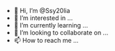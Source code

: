 - 👋 Hi, I’m @Ssy20lia
- 👀 I’m interested in ...
- 🌱 I’m currently learning ...
- 💞️ I’m looking to collaborate on ...
- 📫 How to reach me ...

<!---
Ssy20lia/Ssy20lia is a ✨ special ✨ repository because its `README.md` (this file) appears on your GitHub profile.
You can click the Preview link to take a look at your changes.
--->
